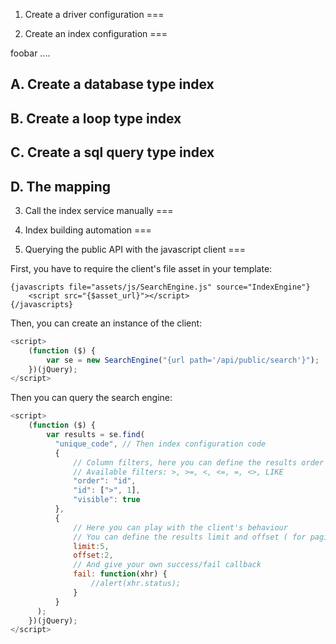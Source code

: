 1. Create a driver configuration
===


2. Create an index configuration
===

foobar ....

A. Create a database type index
---

B. Create a loop type index
---

C. Create a sql query type index
---

D. The mapping
---

3. Call the index service manually
===

4. Index building automation
===

5. Querying the public API with the javascript client
===

First, you have to require the client's file asset in your template:

```smarty
{javascripts file="assets/js/SearchEngine.js" source="IndexEngine"}
    <script src="{$asset_url}"></script>
{/javascripts}
```

Then, you can create an instance of the client:

```js
<script>
    (function ($) {
        var se = new SearchEngine("{url path='/api/public/search'}");
    })(jQuery);
</script>
```

Then you can query the search engine:

```js
<script>
    (function ($) {
        var results = se.find(
          "unique_code", // Then index configuration code
          {
              // Column filters, here you can define the results order and the filters to apply
              // Available filters: >, >=, <, <=, =, <>, LIKE
              "order": "id",
              "id": [">", 1],
              "visible": true
          },
          {
              // Here you can play with the client's behaviour
              // You can define the results limit and offset ( for pagination )
              limit:5,
              offset:2,
              // And give your own success/fail callback
              fail: function(xhr) {
                  //alert(xhr.status);
              }
          }
      );
    })(jQuery);
</script>
```